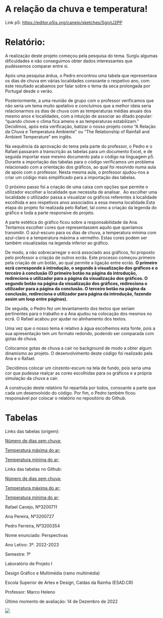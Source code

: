 # A relação da chuva e temperatura!

Link p5: https://editor.p5js.org/canejo/sketches/SgivtJ2PP

<h1>Relatório: </h1>

A realização deste projeto começou pela   pesquisa   do tema. Surgiu algumas dificuldades e não conseguimos obter dados interessantes que pudéssemos comparar entre si. 

Após uma pesquisa árdua, o Pedro encontrou uma tabela que representava os dias de chuva em várias localidades consoante o respetivo ano, com este resultado acabamos por falar sobre o tema da seca prolongada por Portugal desde o verão. 

Posteriormente, a uma reunião de grupo com o professor verificamos que não seria um tema   muito   apelativo e concluímos que a melhor ideia seria relacionarmos os dias de chuva com as temperaturas médias anuais dos mesmo anos e localidades, com a intuição de   associar ao ditado   popular: “quando chove o clima fica ameno e as temperaturas estabilizam.” Decidimos, após esta verificação, batizar o nosso projeto como “A Relação da Chuva e Temperatura Ambiente” ou “The Relationship   of   Rainfall   and   Ambient   Temperature” em inglês. 

Na sequência da aprovação do tema pela parte do professor, o Pedro e o Rafael passaram a transcrição as tabelas para um documento Excel, e de seguida importar esse mesmo documento pata o código na linguagem p5.  Durante a importação das tabelas para o código verificamos um problema relacionado com a orientação dos gráficos, ao qual foi resolvido numa aula de apoio com o professor. Nesta mesma aula, o professor ajudou-nos a criar um código mais simplificado para a importação das tabelas.  

O próximo passo foi a criação de uma caixa com opções que permite   o utilizador escolher a localidade que necessita de analisar.  Ao escolher uma localidade o utilizador passa a   visualizar   os   gráficos   referentes   à localidade escolhida   e aos respetivos anos associados a essa mesma localidade.Esta etapa do projeto foi realizada pelo Rafael, tal como a criação da legenda do gráfico e toda a parte responsive do projeto. 

A parte estética do gráfico ficou sobre a responsabilidade da Ana. Tentamos escolher cores que representassem aquilo que queríamos transmitir. O azul-escuro para os dias de chuva, a temperatura mínima com azul-claro e a temperatura máxima a vermelho. Estas cores podem ser também visualizadas na legenda inferior ao gráfico.  

De modo, a não sobrecarregar o ecrã associado aos gráficos, foi proposto pelo professor a criação de outros ecrãs. Este processo começou primeiro pela criação de um botão, ao qual permite a ligação entre ecrãs. **O primeiro ecrã corresponde à introdução, o segundo à visualização dos gráficos e o terceiro à conclusão (O primeiro botão na página da introdução, redireciona o utilizador para a página da visualização dos gráficos. O segundo botão na página da visualização dos gráficos, redireciona o utilizador para a página da conclusão. O terceiro botão na página da conclusão, redireciona o utilizador para página da introdução, fazendo assim um loop entre páginas).**

De seguida, o Pedro fez um levantamento dos textos que seriam pertinentes para o trabalho e a Ana ajudou na colocação dos mesmos no ecrã. O Rafael acabou por ajudar no alinhamento dos textos.  

Uma vez que o nosso tema é relativo à água escolhemos esta fonte, pois a sua apresentação tem um formato redondo, podendo ser comparada com gotas de chuva.  

Colocamos gotas de chuva a cair no background de modo a obter algum dinamismo ao projeto. O desenvolvimento deste código foi realizado pela Ana e o Rafael. 

 Decidimos colocar um cinzento-escuro na tela de fundo, pois seria uma cor que pudesse realçar as cores escolhidas para os gráficos e a própria simulação da chuva a cair.  

A construção deste relatório foi repartida por todos, consoante a parte que cada um desenvolvido do código. Por fim, o Pedro também ficou responsável por colocar o relatório no repositório do Github.  

<h1>Tabelas</h1>

Links das tabelas   (origem): 

 [<ins>Número de dias sem chuva;</ins>](https://www.pordata.pt/portugal/numero+de+dias+sem+chuva-1071)  

 [<ins>Temperatura máxima do ar;</ins>](https://www.pordata.pt/portugal/temperatura+maxima+do+ar-1068)  

 [<ins>Temperatura mínima do ar;</ins>](https://www.pordata.pt/portugal/temperatura+minima+do+ar-1069)  

Links das tabelas no Github: 

 [<ins>Número de dias sem chuva;</ins>](https://github.com/A-relacao-da-chuva-e-temperatura/A-relacao-da-chuva-e-temperatura.github.io/blob/main/Tabelas_site_chuva.csv)  

 [<ins>Temperatura máxima do ar;</ins>](https://github.com/A-relacao-da-chuva-e-temperatura/A-relacao-da-chuva-e-temperatura.github.io/blob/main/Tabelas_site_media_maximas.csv)  

 [<ins>Temperatura mínima do ar;</ins>](https://github.com/A-relacao-da-chuva-e-temperatura/A-relacao-da-chuva-e-temperatura.github.io/blob/main/Tabelas_site_media_minimas.csv)  

Rafael Canejo, Nº3200711 

Ana Pereira, Nº3200727 

Pedro Ferreira, Nº3200354 

Nome enunciado: Perspectivas 

Ano Letivo: 3º. 2022-2023 

Semestre: 1º 

Laboratório de Projeto I 

Design Gráfico e Multimédia (ramo multimédia) 

Escola Superior de Artes e Design, Caldas da Rainha (ESAD.CR) 

Professor: Marco Heleno 

Último momento de avaliação: 14 de Dezembro de 2022

![](anexos_relatorio/photo-1598257733238-97cf162c5ae0.avif)
